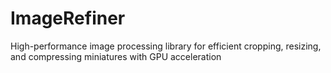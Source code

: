 # ImageRefiner
High-performance image processing library for efficient cropping, resizing, and compressing miniatures with GPU acceleration

